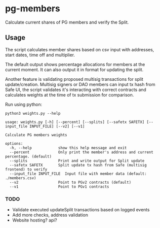 # pg-members

Calculate current shares of PG members and verify the Split. 

## Usage

The script calculates member shares based on csv input with addresses, start dates, time off and multiplier. 

The default output shows percentage allocations for members at the current moment. It can also output it in format for updating the split. 

Another feature is validating proposed multisig transactions for split update/creation. Multisig signers or DAO members can input tx hash from Safe UI, the script validates it's interacting with correct contracts and calculates weights at the time of tx submission for comparison. 

Run using python: 

```
python3 weights.py --help

usage: weights.py [-h] [--percent] [--splits] [--safetx SAFETX] [--input_file INPUT_FILE] [--v2] [--v1]

Calculate PG members weights

options:
  -h, --help            show this help message and exit
  --percent             Only print the member's address and current percentage. (default)
  --splits              Print and write output for Split update
  --safetx SAFETX       Split update tx hash from Safe (multisig frontend) to verify
  --input_file INPUT_FILE  Input file with member data (default: ./members.csv)
  --v2                  Point to PGv2 contracts (default)
  --v1                  Point to PGv1 contracts
```

### TODO

- Validate executed updateSplit transactions based on logged events 
- Add more checks, address validation 
- Website hosting? api? 